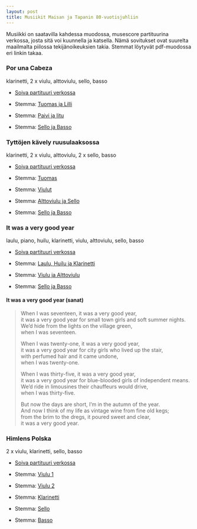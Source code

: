 ```yaml
---
layout: post
title: Musiikit Maisan ja Tapanin 80-vuotisjuhliin
---
```


Musiikki on saatavilla kahdessa muodossa, musescore partituurina verkossa, josta sitä voi kuunnella ja katsella. Nämä sovitukset ovat suurelta maailmalta piilossa tekijänoikeuksien takia. Stemmat löytyvät pdf-muodossa eri linkin takaa.

### Por una Cabeza

klarinetti, 2 x viulu, alttoviulu, sello, basso

* [Soiva partituuri verkossa](https://musescore.com/user/34728131/scores/8323640/s/s9VeEg?share=copy_link)

* Stemma: [Tuomas ja Lilli](https://www.dropbox.com/s/ncqfv0snpz6tvi6/PorUnaCabeza_SelloBasso.pdf?dl=0)
* Stemma: [Paivi ja Iitu](https://www.dropbox.com/s/hds95wsrbeuzwwt/PorUnaCabeza_PaiviIitu.pdf?dl=0)
* Stemma: [Sello ja Basso](https://www.dropbox.com/s/ncqfv0snpz6tvi6/PorUnaCabeza_SelloBasso.pdf?dl=0) 


### Tyttöjen kävely ruusulaaksossa

klarinetti, 2 x viulu, alttoviulu, 2 x sello, basso

* [Soiva partituuri verkossa](https://musescore.com/user/34728131/scores/8323709/s/xu13CE?share=copy_link)

* Stemma: [Tuomas](https://www.dropbox.com/s/i5fszxq96voq53f/TyttojenKavely_Tuomas.pdf?dl=0) 
* Stemma: [Viulut](https://www.dropbox.com/s/ffjw6hco815fpk8/TyttojenKavely_Viulut.pdf?dl=0) 
* Stemma: [Alttoviulu ja Sello](https://www.dropbox.com/s/21bsuxinfp9bl06/TyttojenKavely_AlttoSello.pdf?dl=0) 
* Stemma: [Sello ja Basso](https://www.dropbox.com/s/9016siy9oe8xckb/TyttojenKavely_SelloBasso.pdf?dl=0) 


### It was a very good year

laulu, piano, huilu, klarinetti, viulu, alttoviulu, sello, basso

* [Soiva partituuri verkossa](https://musescore.com/user/34728131/scores/8323739/s/Zp4L1-?share=copy_link)

* Stemma: [Laulu, Huilu ja Klarinetti](https://www.dropbox.com/s/xh7ve0xh5gymoei/GoodYear_lauluhuiluklarinetti.pdf?dl=0) 
* Stemma: [Viulu ja Alttoviulu](https://www.dropbox.com/s/52w2chfj4lagenr/GoodYear_viulualtto.pdf?dl=0) 
* Stemma: [Sello ja Basso](https://www.dropbox.com/s/ueyvekaagscht9o/GoodYear_sellobasso.pdf?dl=0) 

#### It was a very good year (sanat)


> When I was seventeen, it was a very good year,  
> it was a very good year for small town girls and soft summer nights.  
> We’d hide from the lights on the village green,  
> when I was seventeen.  
>
> When I was twenty-one, it was a very good year,  
> it was a very good year for city girls who lived up the stair,  
> with perfumed hair and it came undone,   
> when I was twenty-one.  
> 
> When I was thirty-five, it was a very good year,  
> it was a very good year for blue-blooded girls of independent means.  
> We’d ride in limousines their chauffeurs would drive,  
> when I was thirty-five.  
> 
> But now the days are short, I’m in the autumn of the year.  
> And now I think of my life as vintage wine from fine old kegs;  
> from the brim to the dregs, it poured sweet and clear,  
> it was a very good year.  


### Himlens Polska

2 x viulu, klarinetti, sello, basso

* [Soiva partituuri verkossa](https://musescore.com/user/34728131/scores/8331527/s/CzhNdT?share=copy_link)

* Stemma: [Viulu 1](https://www.dropbox.com/s/feb3eh5g1eac5pa/HimlensPolska_Violin.pdf?dl=0)
* Stemma: [Viulu 2](https://www.dropbox.com/s/b321zcs3vqumxp3/HimlensPolska_2ndViolin.pdf?dl=0) 
* Stemma: [Klarinetti](https://www.dropbox.com/s/u0xhwoduzl65snu/HimlensPolska_Klarinetti.pdf?dl=0)
* Stemma: [Sello](https://www.dropbox.com/s/7t23l9dah0vlykk/HimlensPolska_Sello.pdf?dl=0)
* Stemma: [Basso](https://www.dropbox.com/s/awj083vmoknjkbk/HimlensPolska_Basso.pdf?dl=0)


